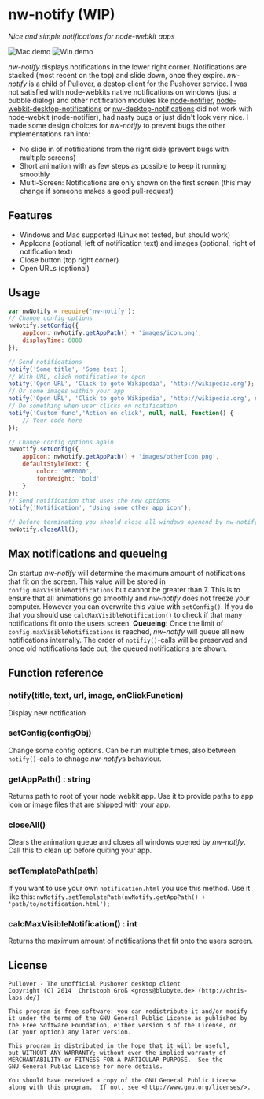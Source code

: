 # nw-notify (WIP)
*Nice and simple notifications for node-webkit apps*

![Mac demo](https://github.com/cgrossde/nw-notify/raw/gh-pages/nw-notify-mac-small.png)
![Win demo](https://raw.githubusercontent.com/cgrossde/nw-notify/gh-pages/nw-notify-windows-small.png)

*nw-notify* displays notifications in the lower right corner. Notifications are stacked (most recent on the top) and slide down, once they expire. *nw-notify* is a child of [Pullover](https://github.com/cgrossde/Pullover), a destop client for the Pushover service. I was not satisfied with node-webkits native notifications on windows (just a bubble dialog) and other notification modules like [node-notifier](https://github.com/mikaelbr/node-notifier), [node-webkit-desktop-notifications](https://github.com/edjafarov/node-webkit-desktop-notification) or [nw-desktop-notifications](https://github.com/robrighter/nw-desktop-notifications) did not work with node-webkit (node-notifier), had nasty bugs or just didn't look very nice. I made some design choices for *nw-notify* to prevent bugs the other implementations ran into:

* No slide in of notifications from the right side (prevent bugs with multiple screens)
* Short animation with as few steps as possible to keep it running smoothly
* Multi-Screen: Notifications are only shown on the first screen (this may change if someone makes a good pull-request)


## Features

* Windows and Mac supported (Linux not tested, but should work)
* AppIcons (optional, left of notification text) and images (optional, right of notification text)
* Close button (top right corner)
* Open URLs (optional)

## Usage

```JavaScript
var nwNotify = require('nw-notify');
// Change config options
nwNotify.setConfig({
    appIcon: nwNotify.getAppPath() + 'images/icon.png',
    displayTime: 6000
});

// Send notifications
notify('Some title', 'Some text');
// With URL, click notification to open
notify('Open URL', 'Click to goto Wikipedia', 'http://wikipedia.org');
// Or some images within your app
notify('Open URL', 'Click to goto Wikipedia', 'http://wikipedia.org', nwNotify.getAppPath() + 'pathTo/image/from/nwAppRoot/folder.png');
// Do something when user clicks on notification
notify('Custom func','Action on click', null, null, function() {
    // Your code here
});

// Change config options again
nwNotify.setConfig({
    appIcon: nwNotify.getAppPath() + 'images/otherIcon.png',
    defaultStyleText: {
        color: '#FF000',
        fontWeight: 'bold'
    }
});
// Send notification that uses the new options
notify('Notification', 'Using some other app icon');

// Before terminating you should close all windows openend by nw-notify
nwNotify.closeAll();
```

## Max notifications and queueing

On startup *nw-notify* will determine the maximum amount of notifications that fit on the screen. This value will be stored in `config.maxVisibleNotifications` but cannot be greater than 7. This is to ensure that all animations go smoothly and *nw-notify* does not freeze your computer. However you can overwrite this value with `setConfig()`. If you do that you should use `calcMaxVisibleNotification()` to check if that many notifications fit onto the users screen.
**Queueing:** Once the limit of `config.maxVisibleNotifications` is reached, *nw-notify* will queue all new notifications internally. The order of `notifiy()`-calls will be preserved and once old notifications fade out, the queued notifications are shown.

## Function reference

### notify(title, text, url, image, onClickFunction)
Display new notification

### setConfig(configObj)
Change some config options. Can be run multiple times, also between `notify()`-calls to chnage *nw-notify*s behaviour.

### getAppPath() : string
Returns path to root of your node webkit app. Use it to provide paths to app icon or image files that are shipped with your app.

### closeAll()
Clears the animation queue and closes all windows opened by *nw-notify*. Call this to clean up before quiting your app.

### setTemplatePath(path)
If you want to use your own `notification.html` you use this method. Use it like this: `nwNotify.setTemplatePath(nwNotify.getAppPath() + 'path/to/notification.html');`

### calcMaxVisibleNotification() : int
Returns the maximum amount of notifications that fit onto the users screen.



## License

    Pullover - The unofficial Pushover desktop client
    Copyright (C) 2014  Christoph Groß <gross@blubyte.de> (http://chris-labs.de/)
    
    This program is free software: you can redistribute it and/or modify
    it under the terms of the GNU General Public License as published by
    the Free Software Foundation, either version 3 of the License, or
    (at your option) any later version.
    
    This program is distributed in the hope that it will be useful,
    but WITHOUT ANY WARRANTY; without even the implied warranty of
    MERCHANTABILITY or FITNESS FOR A PARTICULAR PURPOSE.  See the
    GNU General Public License for more details.
    
    You should have received a copy of the GNU General Public License
    along with this program.  If not, see <http://www.gnu.org/licenses/>.
